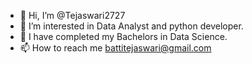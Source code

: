 - 👋 Hi, I’m @Tejaswari2727
- 👀 I’m interested in Data Analyst and python developer.
- 🌱 I have completed my Bachelors in Data Science.
- 📫 How to reach me battitejaswari@gmail.com

